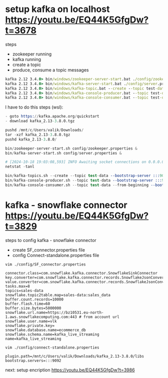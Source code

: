 # setup kafka on localhost https://youtu.be/EQ44K5GfgDw?t=3678

steps
- zookeeper running
- kafka running
- create a topic
- produce, consume a topic messages

```bat
kafka 2.12 3.4.0> bin/windows/zookeeper-server-start.bat ./config/zookeeper.properties
kafka 2.12 3.4.0> bin/windows/kafka-server-start.bat ./config/server.properties
kafka 2.12 3.4.0> bin/windows/kafka-topic.bat --create --topic test-data --bootstrap-server localhost 9092
kafka 2.12 3.4.0> bin/windows/kafka-console-producer.bat --topic test-data --bootstrap-server localhost 9092
kafka 2.12 3.4.0> bin/windows/kafka-console-consumer.bat --topic test-data --from-beginning --bootstrap-server localhost 9092
```

I have to do this steps (wsl):
```s
- goto https://kafka.apache.org/quickstart
- download kafka_2.13-3.8.0.tgz

pushd /mnt/c/Users/valik/Downloads/
tar -xzf kafka_2.13-3.8.0.tgz
pushd kafka_2.13-3.8.0/

bin/zookeeper-server-start.sh config/zookeeper.properties &
bin/kafka-server-start.sh config/server.properties &

# [2024-10-18 19:03:08,593] INFO Awaiting socket connections on 0.0.0.0:9092. (kafka.network.DataPlaneAcceptor)
netstat -tanl

bin/kafka-topics.sh --create --topic test-data --bootstrap-server :::9092
bin/kafka-console-producer.sh --topic test-data --bootstrap-server :::9092
bin/kafka-console-consumer.sh --topic test-data --from-beginning --bootstrap-server :::9092
```

# kafka - snowflake connector https://youtu.be/EQ44K5GfgDw?t=3829

steps to config kafka - snowflake connector
- create SF_connector.properties file
- config Connect-standalone.properties file

`vim ./config/SF_connector.properties`
```properties
connector.class=com.snowflake.kafka.connector.SnowflakeSinkConnector
key.converter=com.snowflake.kafka.connector.records.SnowflakeJsonConverter
value.converter=com.snowflake.kafka.connector.records.SnowflakeJsonConverter
tasks.max=8
topics=sales-data
snowflake.topic2table.map=sales-data:sales_data
buffer.count.records=10000
buffer.flash.time=60
buffer.size.bytes=5000000
snowflake.url.name=https://bz10531.eu-north-1.aws.snowflakecomputing.com:443 # from account url
snowflake.user.name=vlk
snowflake.private.key=
snowflake.database.name=ecommerce_db
snowflake.schema.name=kafka_live_streaming
name=kafka_live_streaming
```

`vim ./config/connect-standalone.properties`
```properties
plugin.path=/mnt/c/Users/valik/Downloads/kafka_2.13-3.8.0/libs
bootstrap.servers=:::9092
```

next: setup encription https://youtu.be/EQ44K5GfgDw?t=3986
